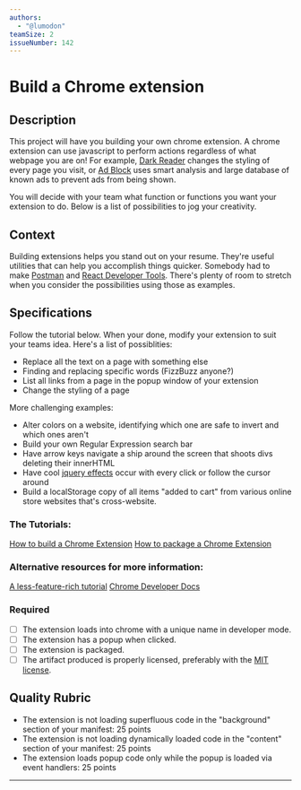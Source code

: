 ```yaml
---
authors:
  - "@lumodon"
teamSize: 2
issueNumber: 142
---
```


# Build a Chrome extension

## Description

This project will have you building your own chrome extension. A chrome extension can use javascript to perform actions regardless of what webpage you are on! For example, [Dark Reader](https://chrome.google.com/webstore/detail/dark-reader/eimadpbcbfnmbkopoojfekhnkhdbieeh?hl=en) changes the styling of every page you visit, or [Ad Block](https://chrome.google.com/webstore/detail/adblock/gighmmpiobklfepjocnamgkkbiglidom?hl=en-US) uses smart analysis and large database of known ads to prevent ads from being shown.

You will decide with your team what function or functions you want your extension to do. Below is a list of possibilities to jog your creativity.

## Context

Building extensions helps you stand out on your resume. They're useful utilities that can help you accomplish things quicker. Somebody had to make [Postman](https://www.google.com/url?sa=t&rct=j&q=&esrc=s&source=web&cd=&cad=rja&uact=8&sqi=2&ved=0ahUKEwi4o9z77-LRAhXnj1QKHeRdBSkQFggaMAA&url=https%3A%2F%2Fchrome.google.com%2Fwebstore%2Fdetail%2Fpostman%2Ffhbjgbiflinjbdggehcddcbncdddomop%3Fhl%3Den&usg=AFQjCNE_Yq59TT1ZExzJ68FTldg4ho_lGw&sig2=TH6Aq3mrIClIQh5pUnvlaA&bvm=bv.145393125,d.cGw) and [React Developer Tools](https://www.google.com/url?sa=t&rct=j&q=&esrc=s&source=web&cd=&cad=rja&uact=8&ved=0ahUKEwiH_aSI8OLRAhUDslQKHZVDAuIQFggaMAA&url=https%3A%2F%2Fchrome.google.com%2Fwebstore%2Fdetail%2Freact-developer-tools%2Ffmkadmapgofadopljbjfkapdkoienihi%3Fhl%3Den&usg=AFQjCNEv0udXgBoaukzJa59I_vufhScUbQ&sig2=Ry_0zJDTuGIAivsUl144SA&bvm=bv.145393125,d.cGw). There's plenty of room to stretch when you consider the possibilities using those as examples.

## Specifications

Follow the tutorial below. When your done, modify your extension to suit your teams idea. Here's a list of possiblities:
* Replace all the text on a page with something else
* Finding and replacing specific words (FizzBuzz anyone?)
* List all links from a page in the popup window of your extension
* Change the styling of a page

More challenging examples:
* Alter colors on a website, identifying which one are safe to invert and which ones aren't
* Build your own Regular Expression search bar
* Have arrow keys navigate a ship around the screen that shoots divs deleting their innerHTML
* Have cool [jquery effects](https://api.jqueryui.com/category/effects/) occur with every click or follow the cursor around
* Build a localStorage copy of all items "added to cart" from various online store websites that's cross-website.

### The Tutorials:
[How to build a Chrome Extension](http://lifehacker.com/5857721/how-to-build-a-chrome-extension)
[How to package a Chrome Extension](https://developer.chrome.com/extensions/packaging)

### Alternative resources for more information:
[A less-feature-rich tutorial](https://robots.thoughtbot.com/how-to-make-a-chrome-extension)
[Chrome Developer Docs](https://developer.chrome.com/extensions/devguide)

### Required
- [ ] The extension loads into chrome with a unique name in developer mode.
- [ ] The extension has a popup when clicked.
- [ ] The extension is packaged.
- [ ] The artifact produced is properly licensed, preferably with the [MIT license][mit-license].

## Quality Rubric

- The extension is not loading superfluous code in the "background" section of your manifest: 25 points
- The extension is not loading dynamically loaded code in the "content" section of your manifest: 25 points
- The extension loads popup code only while the popup is loaded via event handlers: 25 points

---






[mit-license]: https://opensource.org/licenses/MIT
